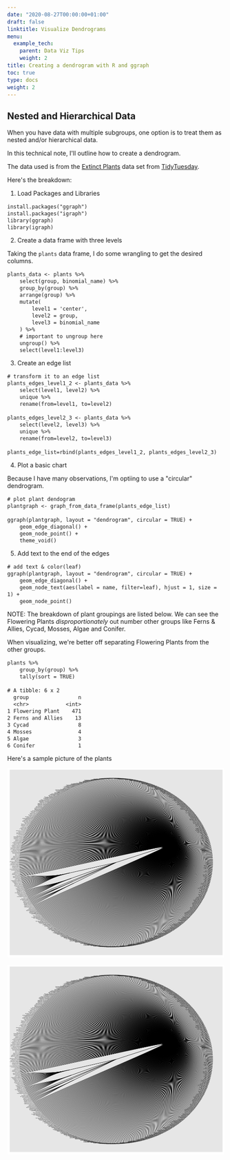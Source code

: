 ```yaml
---
date: "2020-08-27T00:00:00+01:00"
draft: false
linktitle: Visualize Dendrograms 
menu:
  example_tech:
    parent: Data Viz Tips
    weight: 2
title: Creating a dendrogram with R and ggraph
toc: true
type: docs
weight: 2
---
```


## Nested and Hierarchical Data

When you have data with multiple subgroups, one option is to treat them as nested and/or hierarchical data. 

In this technical note, I'll outline how to create a dendrogram.

The data used is from the [Extinct Plants](https://github.com/rfordatascience/tidytuesday/blob/master/data/2020/2020-08-18/readme.md) data set from [TidyTuesday](https://github.com/rfordatascience/tidytuesday). 

Here's the breakdown:

1. Load Packages and Libraries
```
install.packages("ggraph")
install.packages("igraph")
library(ggraph)
library(igraph)
```

2. Create a data frame with three levels

Taking the `plants` data frame, I do some wrangling to get the desired columns.

```
plants_data <- plants %>%
    select(group, binomial_name) %>%
    group_by(group) %>%
    arrange(group) %>% 
    mutate(
        level1 = 'center',
        level2 = group,
        level3 = binomial_name
    ) %>%
    # important to ungroup here
    ungroup() %>%
    select(level1:level3) 

```

3. Create an edge list

```
# transform it to an edge list
plants_edges_level1_2 <- plants_data %>% 
    select(level1, level2) %>% 
    unique %>% 
    rename(from=level1, to=level2)

plants_edges_level2_3 <- plants_data %>% 
    select(level2, level3) %>% 
    unique %>% 
    rename(from=level2, to=level3)

plants_edge_list=rbind(plants_edges_level1_2, plants_edges_level2_3)
```

4. Plot a basic chart

Because I have many observations, I'm optiing to use a "circular" dendrogram.
```
# plot plant dendogram
plantgraph <- graph_from_data_frame(plants_edge_list)

ggraph(plantgraph, layout = "dendrogram", circular = TRUE) +
    geom_edge_diagonal() +
    geom_node_point() +
    theme_void()
```

5. Add text to the end of the edges

```
# add text & color(leaf)
ggraph(plantgraph, layout = "dendrogram", circular = TRUE) +
    geom_edge_diagonal() +
    geom_node_text(aes(label = name, filter=leaf), hjust = 1, size = 1) +
    geom_node_point()
```

NOTE: The breakdown of plant groupings are listed below. We can see the Flowering Plants *disproportionately* out number other groups like Ferns & Allies, Cycad, Mosses, Algae and Conifer. 

When visualizing, we're better off separating Flowering Plants from the other groups. 

```
plants %>%
    group_by(group) %>%
    tally(sort = TRUE)

# A tibble: 6 x 2
  group                n
  <chr>            <int>
1 Flowering Plant    471
2 Ferns and Allies    13
3 Cycad                8
4 Mosses               4
5 Algae                3
6 Conifer              1

```

Here's a sample picture of the plants

![dendrogram](./png/data_viz_tip1_pic1.png)

![png](./data_viz_tip1_pic1.png)

